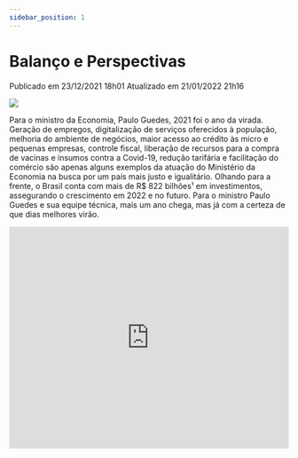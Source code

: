 ```yaml
---
sidebar_position: 1
---
```

# Balanço e Perspectivas

Publicado em 23/12/2021 18h01 Atualizado em 21/01/2022 21h16

![ ](/img/balanco-governo.png)

Para o ministro da Economia, Paulo Guedes, 2021 foi o ano da virada. Geração de empregos, digitalização de serviços oferecidos à população, melhoria do ambiente de negócios, maior acesso ao crédito às micro e pequenas empresas, controle fiscal, liberação de recursos para a compra de vacinas e insumos contra a Covid-19, redução tarifária e facilitação do comércio são apenas alguns exemplos da atuação do Ministério da Economia na busca por um país mais justo e igualitário. Olhando para a frente, o Brasil conta com mais de R$ 822 bilhões¹ em investimentos, assegurando o crescimento em 2022 e no futuro. Para o ministro Paulo Guedes e sua equipe técnica, mais um ano chega, mas já com a certeza de que dias melhores virão.

<div className="video-container">
  <iframe
    width="100%"
    height="400"
    src="https://www.youtube.com/embed/UDbFDYRlVZQ"
    title="Pátria Amada Brasil"
    frameBorder="0"
    allow="accelerometer; autoplay; clipboard-write; encrypted-media; gyroscope; picture-in-picture"
    allowFullScreen
  />
</div>

**Os dados em investimentos contratados foram atualizados após a gravação do vídeo do ministro da Economia**

![ ](/img/pauloguedes.png)

## Confira os balanços setoriais do ME

### Tesouro e Orçamento

> 2021 está se encerrando de uma forma muito boa em termos fiscais. Esse ano nós iremos entregar um 
> déficit perto de 1%: R$ 90 a R$ 95 bilhões. Ou seja, uma redução de 10 vezes no déficit 
> apresentado no ano passado, ainda convivendo com a calamidade do coronavírus.

**Esteves Colnago, secretário especial do Tesouro e Orçamento**

<div className="video-container">
  <iframe
    width="100%"
    height="400"
    src="https://www.youtube.com/embed/LGsOHHudU-w"
    title="Pátria Amada Brasil"
    frameBorder="0"
    allow="accelerometer; autoplay; clipboard-write; encrypted-media; gyroscope; picture-in-picture"
    allowFullScreen
  />
</div>

### Produtividade e Competitividade 


> Só nos últimos três meses, 1 milhão e 400 mil empresas foram criadas em nosso país. Isso tudo foi
> um grande plano de transformação, com o empreendedor no centro de tudo que nós fazemos. O Brasil 
> hoje é um país muito melhor para se empreender, o que nós chamamos de melhor ambiente de negócios.

**Carlos Da Costa, secretário especial de Produtividade e Competitividade**

<div className="video-container">
  <iframe
    width="100%"
    height="400"
    src="https://www.youtube.com/embed/9UbVr7B5R5k"
    title="Pátria Amada Brasil"
    frameBorder="0"
    allow="accelerometer; autoplay; clipboard-write; encrypted-media; gyroscope; picture-in-picture"
    allowFullScreen
  />
</div>

### Receita Federal


> Nossas equipes nos portos, aeroportos e fronteiras terrestres bateram recordes para liberar de 
> forma segura e célere insumos que salvaram tantas vidas. O desembaraço sob nuvens foi destaque e 
> tornou-se um case global, com 1 milhão de doses de vacinas desembaraçadas em apenas 17 minutos.

**José Tostes, secretário especial da Receita Federal**

<div className="video-container">
  <iframe
    width="100%"
    height="400"
    src="https://www.youtube.com/embed/RAiT4aDCX4A"
    title="Pátria Amada Brasil"
    frameBorder="0"
    allow="accelerometer; autoplay; clipboard-write; encrypted-media; gyroscope; picture-in-picture"
    allowFullScreen
  />
</div>

### Assuntos Internacionais


> Em março, o Ministério da Economia reduziu em 10% a Tarifa Externa Comum para bens de capital e de 
> informática. Em novembro, essa redução foi ampliada para importação de 87% dos itens da 
> Nomenclatura Comum do Mercosul. Foi a redução tarifária mais abrangente já adotada no Brasil para 
> importações. Essa medida vai contribuir para reduzir o custo de quase todos os bens importados, 
> beneficiando a população e as empresas que utilizam esses insumos para produzir.

**Roberto Fendt, secretário especial de Comércio Exterior e Assuntos Internacionais**

<div className="video-container">
  <iframe
    width="100%"
    height="400"
    src="https://www.youtube.com/embed/4na7NR_RcI0"
    title="Pátria Amada Brasil"
    frameBorder="0"
    allow="accelerometer; autoplay; clipboard-write; encrypted-media; gyroscope; picture-in-picture"
    allowFullScreen
  />
</div>

### Desestatização

> O ano de 2021 para a gente foi excepcional. Tivemos entregas fantásticas, como a aprovação da 
> Medida Provisória que permite a privatização da Eletrobras, algo tentado desde 1995, sem sucesso, 
> e que conseguimos entregar agora ao longo de 2021. Tivemos a marca de R$ 240 bilhões em 
> desinvestimentos, incluindo ativos importantíssimos.

**Diogo Mac Cord, secretário especial de Desestatização, Desinvestimento e Mercados**

<div className="video-container">
  <iframe
    width="100%"
    height="400"
    src="https://www.youtube.com/embed/0uk94k_rg1s"
    title="Pátria Amada Brasil"
    frameBorder="0"
    allow="accelerometer; autoplay; clipboard-write; encrypted-media; gyroscope; picture-in-picture"
    allowFullScreen
  />
</div>

### Executivo

> Quando criamos este Ministério, colocamos sob a mesma Governança todos os instrumentos necessários 
> para fazer as importantes reformas que o país precisa. E durante a pandemia, isso foi essencial 
> para que déssemos respostas rápidas e efetivas para reduzir os terríveis impactos econômicos 
> causados pelo coronavirus.

**Marcelo Pacheco dos Guaranys, secretário executivo**

<div className="video-container">
  <iframe
    width="100%"
    height="400"
    src="https://www.youtube.com/embed/8MD3q5gAiKo"
    title="Pátria Amada Brasil"
    frameBorder="0"
    allow="accelerometer; autoplay; clipboard-write; encrypted-media; gyroscope; picture-in-picture"
    allowFullScreen
  />
</div>

### Programas de investimento

> Nós concluímos 2021 com R$ 333 bilhões de novos investimentos contratados, o que vai ter um 
> impacto tremendo na nossa economia. E são investimentos, leilões decorrentes do setor de 
> transportes, com novas oportunidades de investimentos privados em aeroportos, em portos, em 
> terminais pesqueiros, em rodovias, em ferrovias, em geração e transmissão de energia, no setor de 
> óleo e gás, no setor de mineração, no setor de telecomunicações, com o leilão do 5G, no setor de 
> saneamento, com uma transformação no setor de água e esgoto, e também no setor de iluminação 
> pública.

**Marta Seillier, secretária especial do Programa de Parcerias de Investimentos**

<div className="video-container">
  <iframe
    width="100%"
    height="400"
    src="https://www.youtube.com/embed/lDrwL33MHfA"
    title="Pátria Amada Brasil"
    frameBorder="0"
    allow="accelerometer; autoplay; clipboard-write; encrypted-media; gyroscope; picture-in-picture"
    allowFullScreen
  />
</div>

### Política Econômica

> Foi um ano difícil, o Brasil atravessou a maior crise de saúde pública de sua história. Tivemos 
> também a maior crise hídrica em quase um século e o maior choque negativo do agro em quase uma 
> década. Três choques terríveis e, mesmo assim, a nossa economia cresceu mais de 4%. O ano que vem 
> é repleto de desafios, mas com a normalização da pandemia, do clima e com a volta do agro, 
> esperamos um crescimento do emprego, dos investimentos privados, e da renda do trabalhador 
> brasileiro.

**Adolfo Sachsida, secretário de Política Econômica**

<div className="video-container">
  <iframe
    width="100%"
    height="400"
    src="https://www.youtube.com/embed/kJHk-mQ3_e4"
    title="Pátria Amada Brasil"
    frameBorder="0"
    allow="accelerometer; autoplay; clipboard-write; encrypted-media; gyroscope; picture-in-picture"
    allowFullScreen
  />
</div>

### Procuradoria

> A Procuradoria-Geral da Fazenda Nacional, só no ano de 2021, regularizou mais de R$ 93 bilhões em 
> dívidas de contribuintes que passam por uma situação econômica bastante difícil nesse momento e 
> não teriam como saldar a sua dívida da forma usual. Além disso, promovemos a digitalização da 
> totalidade dos serviços que são postos à disposição dos contribuintes, colocamos tudo isso numa 
> única plataforma. Evitamos também, em juízo, uma série de prejuízos bilionários na busca da 
> justiça fiscal.

**Ricardo Soriano de Alencar, procurador-geral da Fazenda Nacional**

<div className="video-container">
  <iframe
    width="100%"
    height="400"
    src="https://www.youtube.com/embed/q0NgLU7N5TY" 
    title="Pátria Amada Brasil"
    frameBorder="0"
    allow="accelerometer; autoplay; clipboard-write; encrypted-media; gyroscope; picture-in-picture"
    allowFullScreen
  />
</div>

### DESBUROCRATIZAÇÃO

> Hoje podemos bater no peito e dizer com orgulho que somos o sétimo governo mais digitalizado do 
> planeta de acordo com o Banco Mundial. Somos o primeiro das Américas, à frente de Estados Unidos e 
> Canadá. Somos um Estado que se preocupa com o cidadão e oferece prova de vida digital, documentos 
> digitais e serviços digitais como PIX, o Auxílio Emergencial, o Seguro Desemprego,  a Carteira 
> Digital de Trânsito, o ConecteSUS e tantos outros. Isso tudo em apenas três anos.

**Caio Mario Paes de Andrade , secretário especial de Desburocratização, Gestão e Governo Digital**

<div className="video-container">
  <iframe
    width="100%"
    height="400"
    src="https://www.youtube.com/embed/3BJIH4tN-9g"
    title="Pátria Amada Brasil"
    frameBorder="0"
    allow="accelerometer; autoplay; clipboard-write; encrypted-media; gyroscope; picture-in-picture"
    allowFullScreen
  />
</div>

## Notícias


[Ministério da Economia destaca avanços na área de transformação digital e combate à burocracia](https://www.gov.br/economia/pt-br/acesso-a-informacao/acoes-e-programas/principais-acoes-na-area-economica/balanco-e-perspectivas/noticias/2022/janeiro/ministerio-da-economia-destaca-avancos-na-area-de-transformacao-digital-e-combate-a-burocracia)


Entre as iniciativas apontadas pelo secretário Caio Paes de Andrade estão o aumento de usuários da plataforma GOV.BR e medidas para maior eficiência da Administração Pública

[Apoio à consolidação fiscal e às iniciativas pró-mercado marca atuação da SPE em 2021](https://www.gov.br/economia/pt-br/acesso-a-informacao/acoes-e-programas/principais-acoes-na-area-economica/balanco-e-perspectivas/noticias/2022/janeiro/apoio-a-consolidacao-fiscal-e-as-iniciativas-pro-mercado-marca-atuacao-da-spe-em-2021)


Medidas e propostas para suporte a esse binômio foram o foco da Secretaria de Política Econômica no ano recém-encerrado – e continuarão sendo em 2022

[Procurador-geral da Fazenda Nacional destaca realizações da PGFN em 2021](https://www.gov.br/economia/pt-br/acesso-a-informacao/acoes-e-programas/principais-acoes-na-area-economica/balanco-e-perspectivas/noticias/procurador-geral-da-fazenda-nacional-destaca-realizacoes-da-pgfn-em-2021)


Ricardo Soriano afirmou que a instituição promoveu a digitalização da totalidade dos serviços à disposição dos contribuintes numa única plataforma

[Brasil avança na inserção nos mercados globais em 2021](https://www.gov.br/economia/pt-br/acesso-a-informacao/acoes-e-programas/principais-acoes-na-area-economica/balanco-e-perspectivas/noticias/brasil-avanca-na-insercao-nos-mercados-globais-em-2021)


Secretaria Especial de Comércio Exterior e Assuntos Internacionais fecha o ano com sucesso em medidas de redução de tarifas de importação, desburocratização e reforma do crédito à exportação

[Mais notícias…](https://www.gov.br/economia/pt-br/acesso-a-informacao/acoes-e-programas/principais-acoes-na-area-economica/balanco-e-perspectivas/noticias/noticias-1)

